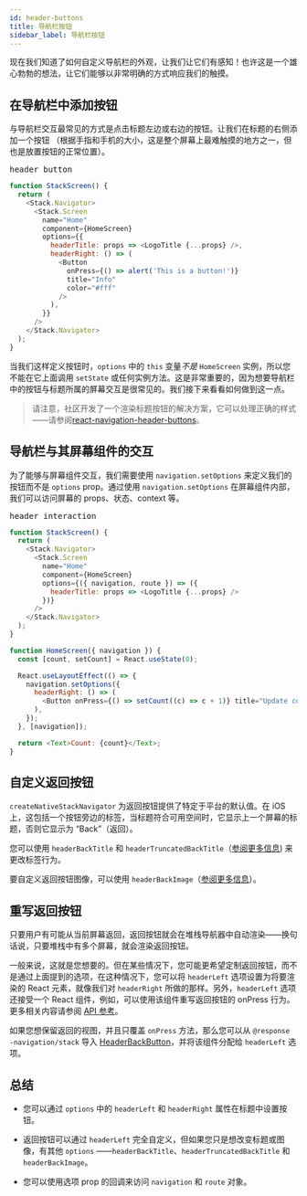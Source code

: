 ```yaml
---
id: header-buttons
title: 导航栏按钮
sidebar_label: 导航栏按钮
---
```


现在我们知道了如何自定义导航栏的外观，让我们让它们有感知！也许这是一个雄心勃勃的想法，让它们能够以非常明确的方式响应我们的触摸。

## 在导航栏中添加按钮

与导航栏交互最常见的方式是点击标题左边或右边的按钮。让我们在标题的右侧添加一个按钮 （根据手指和手机的大小，这是整个屏幕上最难触摸的地方之一，但也是放置按钮的正常位置）。

<samp id="simple-header-button">header button</samp>

```js
function StackScreen() {
  return (
    <Stack.Navigator>
      <Stack.Screen
        name="Home"
        component={HomeScreen}
        options={{
          headerTitle: props => <LogoTitle {...props} />,
          headerRight: () => (
            <Button
              onPress={() => alert('This is a button!')}
              title="Info"
              color="#fff"
            />
          ),
        }}
      />
    </Stack.Navigator>
  );
}
```

当我们这样定义按钮时，`options` 中的 `this` 变量*不是* `HomeScreen` 实例，所以您不能在它上面调用 `setState` 或任何实例方法。这是非常重要的，因为想要导航栏中的按钮与标题所属的屏幕交互是很常见的。我们接下来看看如何做到这一点。

> 请注意，社区开发了一个渲染标题按钮的解决方案，它可以处理正确的样式——请参阅[react-navigation-header-buttons](https://github.com/vonovak/react-navigation-header-buttons)。

## 导航栏与其屏幕组件的交互

为了能够与屏幕组件交互，我们需要使用 `navigation.setOptions` 来定义我们的按钮而不是 `options` prop。通过使用 `navigation.setOptions` 在屏幕组件内部，我们可以访问屏幕的 props、状态、context 等。

<samp id="header-interaction">header interaction</samp>

```js
function StackScreen() {
  return (
    <Stack.Navigator>
      <Stack.Screen
        name="Home"
        component={HomeScreen}
        options={({ navigation, route }) => ({
          headerTitle: props => <LogoTitle {...props} />
        })}
      />
    </Stack.Navigator>
  );
}

function HomeScreen({ navigation }) {
  const [count, setCount] = React.useState(0);

  React.useLayoutEffect(() => {
    navigation.setOptions({
      headerRight: () => (
        <Button onPress={() => setCount((c) => c + 1)} title="Update count" />
      ),
    });
  }, [navigation]);

  return <Text>Count: {count}</Text>;
}
```

## 自定义返回按钮

`createNativeStackNavigator` 为返回按钮提供了特定于平台的默认值。在 iOS 上，这包括一个按钮旁边的标签，当标题符合可用空间时，它显示上一个屏幕的标题，否则它显示为 “Back”（返回）。

您可以使用 `headerBackTitle` 和 `headerTruncatedBackTitle`（[参阅更多信息](stack-navigator.md#headerbacktitle)) 来更改标签行为。

要自定义返回按钮图像，可以使用 `headerBackImage`（[参阅更多信息](stack-navigator.md#headerbackimage)）。

## 重写返回按钮

只要用户有可能从当前屏幕返回，返回按钮就会在堆栈导航器中自动渲染——换句话说，只要堆栈中有多个屏幕，就会渲染返回按钮。

一般来说，这就是您想要的。但在某些情况下，您可能更希望定制返回按钮，而不是通过上面提到的选项，在这种情况下，您可以将 `headerLeft` 选项设置为将要渲染的 React 元素，就像我们对 `headerRight` 所做的那样。另外，`headerLeft` 选项还接受一个 React 组件，例如，可以使用该组件重写返回按钮的 onPress 行为。更多相关内容请参阅 [API 参考](stack-navigator.md#headerleft)。

如果您想保留返回的视图，并且只覆盖 `onPress` 方法，那么您可以从 `@response -navigation/stack` 导入 [HeaderBackButton](https://github.com/react-navigation/react-navigation/blob/main/packages/stack/src/views/Header/HeaderBackButton.tsx)，并将该组件分配给 `headerLeft` 选项。

## 总结

- 您可以通过 `options` 中的 `headerLeft` 和 `headerRight` 属性在标题中设置按钮。

- 返回按钮可以通过 `headerLeft` 完全自定义，但如果您只是想改变标题或图像，有其他 `options` ——`headerBackTitle`、`headerTruncatedBackTitle` 和 `headerBackImage`。

- 您可以使用选项 prop 的回调来访问 `navigation` 和 `route` 对象。